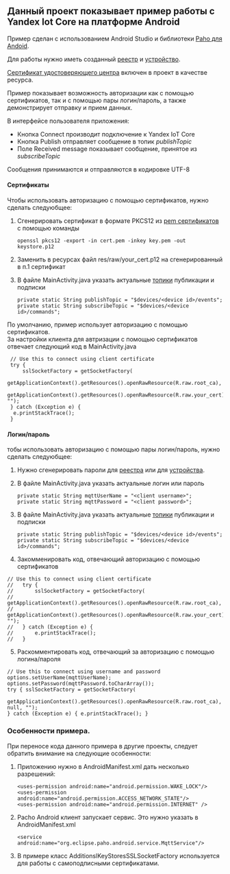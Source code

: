## Данный проект показывает пример работы с Yandex Iot Core на платформе Android  
  
  
Пример сделан с использованием Android Studio и библиотеки [Paho для Andoid](https://github.com/eclipse/paho.mqtt.android).  
  
Для работы нужно иметь созданный  [реестр](https://cloud.yandex.ru/docs/iot-core/quickstart#create-registry) и  [устройство](https://cloud.yandex.ru/docs/iot-core/quickstart#create-device).  
  
[Сертификат удостоверяющего  центра](https://storage.yandexcloud.net/mqtt/rootCA.crt) включен в проект в качестве ресурса.  
  
Пример показывает возможность авторизации как с помощью сертификатов, так и с помощью пары логин/пароль, а также демонстрирует отправку и прием данных.  
  
В интерфейсе пользователя приложения:
- Кнопка Connect производит подключение к Yandex IoT Core
- Кнопка Publish отправляет сообщение в топик *publishTopic*
- Поле Received message показывает сообщение, принятое из *subscribeTopic*

Сообщения принимаются и отправляются в кодировке UTF-8
  
#### Сертификаты  
  
Чтобы использовать авторизацию с помощью сертификатов, нужно сделать следуюбщее:  
1) Сгенерировать сертификат в формате PKCS12 из [pem сертификатов](https://cloud.yandex.ru/docs/iot-core/quickstart#create-ca) с помощью команды  

    `openssl pkcs12 -export -in cert.pem -inkey key.pem -out keystore.p12 `
  
2) Заменить в ресурсах файл res/raw/your_cert.p12 на сгенерированный в п.1 сертификат  
3) В файле MainActivity.java указать актуальные [топики](https://cloud.yandex.ru/docs/iot-core/concepts/topic) публикации и подписки  
   
   ```
   private static String publishTopic = "$devices/<device id>/events";
   private static String subscribeTopic = "$devices/<device id>/commands";
   ```
  
По умолчанию, пример использует авторизацию с помощью сертификатов.  
За настройки клиента для автризации с помощью сертификатов отвечает следующий код в MainActivity.java  
  
```
 // Use this to connect using client certificate
 try {  
     sslSocketFactory = getSocketFactory(
     getApplicationContext().getResources().openRawResource(R.raw.root_ca),
     getApplicationContext().getResources().openRawResource(R.raw.your_cert), "");
 } catch (Exception e) {  
  e.printStackTrace();
 }
```

 #### Логин/пароль  
  
тобы использовать авторизацию с помощью пары логин/пароль, нужно сделать следуюбщее:  
1) Нужно сгенерировать пароли для [реестра](https://cloud.yandex.ru/docs/iot-core/operations/password/registry-password) или для [устройства](https://cloud.yandex.ru/docs/iot-core/operations/password/device-password).  
2) В файле MainActivity.java указать актуальные логин или пароль  
   ```
   private static String mqttUserName = "<client username>";
   private static String mqttPassword = "<client password>";
   ```
3) В файле MainActivity.java указать актуальные [топики](https://cloud.yandex.ru/docs/iot-core/concepts/topic) публикации и подписки  
          
   ```
   private static String publishTopic = "$devices/<device id>/events";
   private static String subscribeTopic = "$devices/<device id>/commands";
   ```
      
4) Закомменировать код, отвечающий авторизацию с помощью сертификатов  
  ```
  // Use this to connect using client certificate  
  //   try {  
  //       sslSocketFactory = getSocketFactory(  
  //       getApplicationContext().getResources().openRawResource(R.raw.root_ca),  
  //       getApplicationContext().getResources().openRawResource(R.raw.your_cert), "");  
  //   } catch (Exception e) {  
  //       e.printStackTrace();  
  //   }  
  ```
5) Раскомментировать код, отвечающий за авторизацию с помощью логина/пароля  
  
 ```
 // Use this to connect using username and password  
 options.setUserName(mqttUserName); 
 options.setPassword(mqttPassword.toCharArray());  
 try { sslSocketFactory = getSocketFactory(
      getApplicationContext().getResources().openRawResource(R.raw.root_ca), null, ""); 
 } catch (Exception e) { e.printStackTrace(); }  
 ```
  
  
### Особенности примера.  
  
При переносе кода данного примера в другие проекты, следует обратить внимание на следующие особенности:  
1) Приложению нужно в AndroidManifest.xml дать несколько разрешений:  

   ```
   <uses-permission android:name="android.permission.WAKE_LOCK"/>  
   <uses-permission android:name="android.permission.ACCESS_NETWORK_STATE"/>  
   <uses-permission android:name="android.permission.INTERNET" />  
   ```
   
2) Pacho Android клиент запускает сервис. Это нужно указать в AndroidManifest.xml 
 
   ```
   <service android:name="org.eclipse.paho.android.service.MqttService"/>  
   ```
   
3) В примере класс AdditionslKeyStoresSSLSocketFactory используется для работы с самоподписными сертификатами.